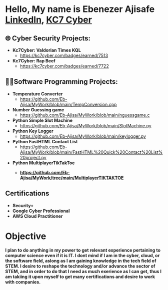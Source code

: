 <h1>Hello, My name is Ebenezer Ajisafe <br/>
  <a href="www.linkedin.com/in/ebenezerajisafe"> Linkedln</a>, <a href="https://kc7cyber.com/profile/EbenezerAjisafe">KC7 Cyber</a></h1>

<h2>🌐 Cyber Security Projects:</h2>

- <b>Kc7Cyber: Valdorian Times KQL</b>
  - https://kc7cyber.com/badges/earned/7513
- <b>Kc7Cyber: Rap Beef</b>
  - https://kc7cyber.com/badges/earned/7722
 
 <h2>👨‍💻Software Programming Projects: </h2>

- <b> Temperature Converter </b>
    - https://github.com/Eb-Ajisa/MyWork/blob/main/TempConversion.cpp
- <b> Number Guessing game </b>
    - https://github.com/Eb-Ajisa/MyWork/blob/main/nguessgame.c
- <b> Python Simple Slot Machine </b>
    - https://github.com/Eb-Ajisa/MyWork/blob/main/SlotMachine.py
- <b> Python Key Logger </b>
    - https://github.com/Eb-Ajisa/MyWork/blob/main/keylogger.py
- <b> Python FastHTML Contact List </b>
    - https://github.com/Eb-Ajisa/MyWork/blob/main/FastHTML%20Quick%20Contact%20List%20project.py
- <b> Python MultiplayerTikTakToe
    - https://github.com/Eb-Ajisa/MyWork/tree/main/MultiplayerTIKTAKTOE

<h2>Certifications</h2>

- Security+
- Google Cyber Professional
- AWS Cloud Practitioner
  
<h1>Objective</h1>
I plan to do anything in my power to get relevant experience pertaining to computer science even if it is IT. I dont mind if I am in the cyber, cloud, or the software field, aslong as I am gaining knowledge in the tech field of STEM. I desire to reshape the technology and/or advance the sector of STEM, and in order to do that I need as much exerience as I can get, thus I am takiing it upon myself to get many certifications and desire to work with companies.
